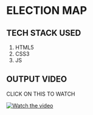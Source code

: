 # ELECTION MAP

## TECH STACK USED
1. HTML5
2. CSS3
3. JS

## OUTPUT VIDEO

CLICK ON THIS TO WATCH


[![Watch the video](https://user-images.githubusercontent.com/82095877/164910024-ed111a92-3962-446f-891a-51627ee89cef.png)](https://github.com/AnIkeT126/Projects/blob/main/Document%20-%20Personal%20-%20Microsoft%E2%80%8B%20Edge%202022-04-07%2016-29-52.mp4)

